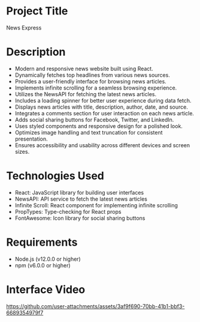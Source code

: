 
# Project Title
News Express

# Description
- Modern and responsive news website built using React.
- Dynamically fetches top headlines from various news sources.
- Provides a user-friendly interface for browsing news articles.
- Implements infinite scrolling for a seamless browsing experience.
- Utilizes the NewsAPI for fetching the latest news articles.
- Includes a loading spinner for better user experience during data fetch.
- Displays news articles with title, description, author, date, and source.
- Integrates a comments section for user interaction on each news article.
- Adds social sharing buttons for Facebook, Twitter, and LinkedIn.
- Uses styled components and responsive design for a polished look.
- Optimizes image handling and text truncation for consistent presentation.
- Ensures accessibility and usability across different devices and screen sizes.

# Technologies Used
- React: JavaScript library for building user interfaces
- NewsAPI: API service to fetch the latest news articles
- Infinite Scroll: React component for implementing infinite scrolling
- PropTypes: Type-checking for React props
- FontAwesome: Icon library for social sharing buttons

# Requirements
- Node.js (v12.0.0 or higher)
- npm (v6.0.0 or higher)

# Interface Video


https://github.com/user-attachments/assets/3af9f690-70bb-41b1-bbf3-6689354979f7


